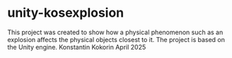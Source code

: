 # unity-kosexplosion
This project was created to show how a physical phenomenon such as an explosion affects the physical objects closest to it.
The project is based on the Unity engine.
Konstantin Kokorin
April 2025
